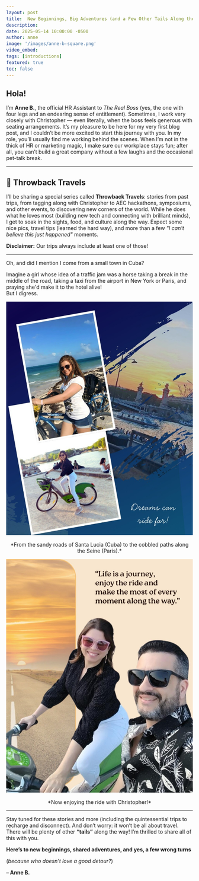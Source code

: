 ```yaml
---
layout: post
title:  New Beginnings, Big Adventures (and a Few Other Tails Along the Way)
description:
date: 2025-05-14 10:00:00 -0500
author: anne
image: '/images/anne-b-square.png'
video_embed: 
tags: [introductions]
featured: true
toc: false
---
```


## Hola!

I’m **Anne B.**, the official HR Assistant to *The Real Boss* (yes, the one with four legs and an endearing sense of entitlement). Sometimes, I work very closely with Christopher — even literally, when the boss feels generous with seating arrangements.
It’s my pleasure to be here for my very first blog post, and I couldn’t be more excited to start this journey with you.
In my role, you’ll usually find me working behind the scenes. When I’m not in the thick of HR or marketing magic, I make sure our workplace stays fun; after all, you can’t build a great company without a few laughs and the occasional pet-talk break.

---

## 🧳 Throwback Travels

I’ll be sharing a special series called **Throwback Travels**: stories from past trips, from tagging along with Christopher to AEC hackathons, symposiums, and other events, to discovering new corners of the world. 
While he does what he loves most (building new tech and connecting with brilliant minds), I get to soak in the sights, food, and culture along the way.
Expect some nice pics, travel tips (learned the hard way), and more than a few *"I can't believe this just happened"* moments.  

**Disclaimer:** Our trips always include at least one of those!

---

Oh, and did I mention I come from a small town in Cuba?  

Imagine a girl whose idea of a traffic jam was a horse taking a break in the middle of the road, taking a taxi from the airport in New York or Paris, and praying she'd make it to the hotel alive!  
But I digress.

![Anne Bicycle](images/anne-bicycle.jpg)

<center>*From the sandy roads of Santa Lucia (Cuba) to the cobbled paths along the Seine (Paris).*</center>

![Life is a Journey](images/life-is-journey.jpg) 

<center>*Now enjoying the ride with Christopher!*</center>

---
Stay tuned for these stories and more (including the quintessential trips to recharge and disconnect). And don’t worry: it won’t be all about travel. There will be plenty of other **“tails”** along the way!
I’m thrilled to share all of this with you.

**Here’s to new beginnings, shared adventures, and yes, a few wrong turns**  

(*because who doesn’t love a good detour?*)

**– Anne B.**
